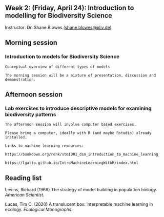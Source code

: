 ## Week 2: (Friday, April 24): Introduction to modelling for Biodiversity Science

Instructor: Dr. Shane Blowes (shane.blowes@idiv.de)

## Morning session
### Introduction to models for Biodiversity Science	

    Conceptual overview of different types of models
    
    The morning session will be a mixture of presentation, discussion and demonstration.

## Afternoon session
### Lab exercises to introduce descriptive models for examining biodiversity patterns

    The afternoon session will involve computer based exercises. 
    
    Please bring a computer, ideally with R (and maybe Rstudio) already installed. 

    Links to machine learning resources:
    
    https://bookdown.org/rehk/stm1001_dsm_introduction_to_machine_learning_in_r/overview.html
    
    https://lgatto.github.io/IntroMachineLearningWithR/index.html
    
    
## Reading list
Levins, Richard (1966) The strategy of model building in population biology. *American Scientist*.

Lucas, Tim C. (2020) A translucent box: interpretable machine learning in ecology. *Ecological Monographs*.

